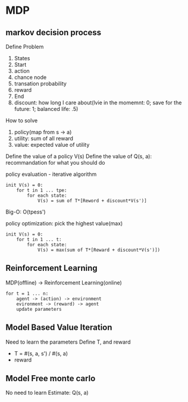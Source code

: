 # MDP

markov decision process
----
Define Problem
1. States
2. Start
3. action
4. chance node 
5. transation probability
6. reward
7. End
8. discount: how long I care about(lvie in the momemnt: 0; save for the future: 1; balanced life: .5)

How to solve
1. policy(map from s -> a)
2. utility: sum of all reward
3. value: expected value of utility

Define the value of a policy V(s)
Define the value of Q(s, a): recommandation for what you should do

policy evaluation - iterative algorithm
```
init V(s) = 0:
    for t in 1 ... tpe:
        for each state:
            V(s) = sum of T*[Reword + discount*V(s')]
```
Big-O: O(tpe*s*s')

policy optimization: pick the highest value(max)
```
init V(s) = 0:
    for t in 1 ... t:
        for each state:
            V(s) = max(sum of T*[Reward + discount*V(s')])
```


Reinforcement Learning
----
MDP(offline) -> Reinforcement Learning(online)

```
for t = 1 ... n:
    agent -> (action) -> environment
    evironment -> (reward) -> agent
    update parameters
```

Model Based Value Iteration
----
Need to learn the parameters
Define T, and reward
- T = #(s, a, s') / #(s, a)
- reward

Model Free monte carlo
----
No need to learn
Estimate: Q(s, a)

